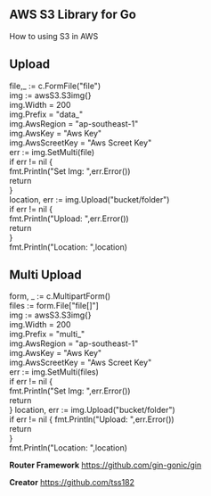 ## AWS S3 Library for Go
How to using S3 in AWS

## Upload
file,_ := c.FormFile("file")\
img := awsS3.S3img{}\
img.Width = 200\
img.Prefix = "data_"\
img.AwsRegion = "ap-southeast-1"\
img.AwsKey = "Aws Key"\
img.AwsScreetKey = "Aws Screet Key"\
err := img.SetMulti(file)\
if err != nil {\
    fmt.Println("Set Img: ",err.Error())\
    return\
}\
location, err := img.Upload("bucket/folder")\
if err != nil {\
    fmt.Println("Upload: ",err.Error())\
    return\
}\
fmt.Println("Location: ",location)


## Multi Upload
form, _ := c.MultipartForm()\
files := form.File["file[]"]\
img := awsS3.S3img{}\
img.Width = 200\
img.Prefix = "multi_"\
img.AwsRegion = "ap-southeast-1"\
img.AwsKey = "Aws Key"\
img.AwsScreetKey = "Aws Screet Key"\
err := img.SetMulti(files)\
if err != nil {\
    fmt.Println("Set Img: ",err.Error())\
    return\
}
location, err := img.Upload("bucket/folder")\
if err != nil {
  fmt.Println("Upload: ",err.Error())\
  return\
}\
fmt.Println("Location: ",location)


**Router Framework**
https://github.com/gin-gonic/gin

**Creator**
https://github.com/tss182